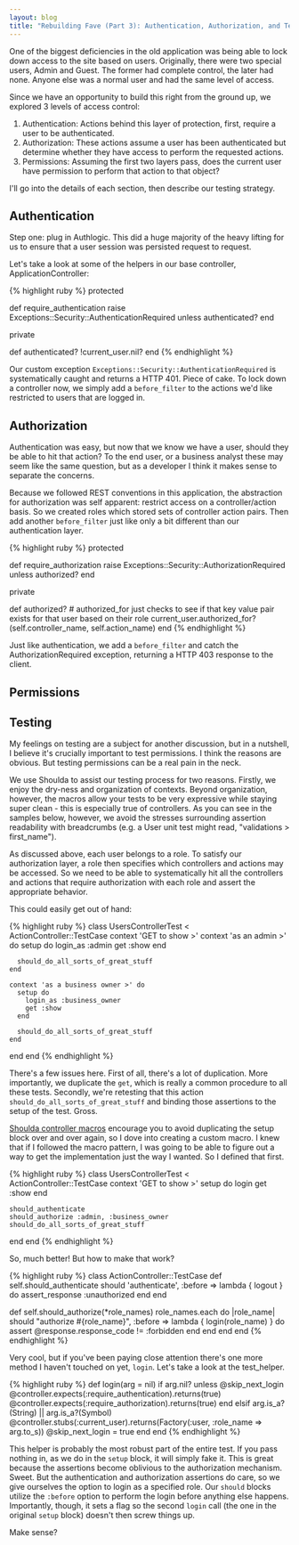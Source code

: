 ```yaml
---
layout: blog
title: "Rebuilding Fave (Part 3): Authentication, Authorization, and Tests"
---
```

One of the biggest deficiencies in the old application was being able to lock down access to the site based on users. Originally, there were two special users, Admin and Guest. The former had complete control, the later had none. Anyone else was a normal user and had the same level of access.

Since we have an opportunity to build this right from the ground up, we explored 3 levels of access control:

1. Authentication: Actions behind this layer of protection, first, require a user to be authenticated.
2. Authorization: These actions assume a user has been authenticated but determine whether they have access to perform the requested actions.
3. Permissions: Assuming the first two layers pass, does the current user have permission to perform that action to that object?

I'll go into the details of each section, then describe our testing strategy.

## Authentication

Step one: plug in Authlogic. This did a huge majority of the heavy lifting for us to ensure that a user session was persisted request to request.

Let's take a look at some of the helpers in our base controller, ApplicationController:

{% highlight ruby %}
protected

  def require_authentication
    raise Exceptions::Security::AuthenticationRequired unless authenticated?
  end

private

  def authenticated?
    !current_user.nil?
  end
{% endhighlight %}

Our custom exception <code>Exceptions::Security::AuthenticationRequired</code> is systematically caught and returns a HTTP 401. Piece of cake. To lock down a controller now, we simply add a <code>before_filter</code> to the actions we'd like restricted to users that are logged in.

## Authorization

Authentication was easy, but now that we know we have a user, should they be able to hit that action? To the end user, or a business analyst these may seem like the same question, but as a developer I think it makes sense to separate the concerns.

Because we followed REST conventions in this application, the abstraction for authorization was self apparent: restrict access on a controller/action basis. So we created roles which stored sets of controller action pairs. Then add another <code>before_filter</code> just like only a bit different than our authentication layer.

{% highlight ruby %}
protected

  def require_authorization
    raise Exceptions::Security::AuthorizationRequired unless authorized?
  end

private

  def authorized?
    # authorized_for just checks to see if that key value pair exists for that user based on their role
    current_user.authorized_for?(self.controller_name, self.action_name)
  end
{% endhighlight %}

Just like authentication, we add a <code>before_filter</code> and catch the AuthorizationRequired exception, returning a HTTP 403 response to the client.

## Permissions



## Testing

My feelings on testing are a subject for another discussion, but in a nutshell, I believe it's crucially important to test permissions. I think the reasons are obvious. But testing permissions can be a real pain in the neck.

We use Shoulda to assist our testing process for two reasons. Firstly, we enjoy the dry-ness and organization of contexts. Beyond organization, however, the macros allow your tests to be very expressive while staying super clean - this is especially true of controllers. As you can see in the samples below, however, we avoid the stresses surrounding assertion readability with breadcrumbs (e.g. a User unit test might read, "validations > first_name").

As discussed above, each user belongs to a role. To satisfy our authorization layer, a role then specifies which controllers and actions may be accessed. So we need to be able to systematically hit all the controllers and actions that require authorization with each role and assert the appropriate behavior.

This could easily get out of hand:

{% highlight ruby %}
class UsersControllerTest < ActionController::TestCase
  context 'GET to show >'
    context 'as an admin >' do
      setup do
        login_as :admin
        get :show
      end
      
      should_do_all_sorts_of_great_stuff
    end
    
    context 'as a business owner >' do
      setup do
        login_as :business_owner
        get :show
      end
      
      should_do_all_sorts_of_great_stuff
    end
  end
end
{% endhighlight %}

There's a few issues here. First of all, there's a lot of duplication. More importantly, we duplicate the <code>get</code>, which is really a common procedure to all these tests. Secondly, we're retesting that this action <code>should_do_all_sorts_of_great_stuff</code> and binding those assertions to the setup of the test. Gross.

[Shoulda controller macros](http://dev.thoughtbot.com/shoulda/classes/Shoulda/ActionController/Macros.html) encourage you to avoid duplicating the setup block over and over again, so I dove into creating a custom macro. I knew that if I followed the macro pattern, I was going to be able to figure out a way to get the implementation just the way I wanted. So I defined that first.

{% highlight ruby %}
class UsersControllerTest < ActionController::TestCase
  context 'GET to show >'
    setup do
      login
      get :show
    end
    
    should_authenticate
    should_authorize :admin, :business_owner
    should_do_all_sorts_of_great_stuff
  end
end
{% endhighlight %}

So, much better! But how to make that work?

{% highlight ruby %}
class ActionController::TestCase
  def self.should_authenticate
    should 'authenticate', :before => lambda { logout } do
      assert_response :unauthorized
    end
  end
  
  def self.should_authorize(*role_names)
    role_names.each do |role_name|
      should "authorize #{role_name}", :before => lambda { login(role_name) } do
        assert @response.response_code != :forbidden
      end
    end
  end
end
{% endhighlight %}

Very cool, but if you've been paying close attention there's one more method I haven't touched on yet, <code>login</code>. Let's take a look at the test_helper.

{% highlight ruby %}
def login(arg = nil)
  if arg.nil?
    unless @skip_next_login
      @controller.expects(:require_authentication).returns(true)
      @controller.expects(:require_authorization).returns(true)
    end
  elsif arg.is_a?(String) || arg.is_a?(Symbol)
    @controller.stubs(:current_user).returns(Factory(:user, :role_name => arg.to_s))
    @skip_next_login = true
  end
end
{% endhighlight %}

This helper is probably the most robust part of the entire test. If you pass nothing in, as we do in the <code>setup</code> block, it will simply fake it. This is great because the assertions become oblivious to the authorization mechanism. Sweet. But the authentication and authorization assertions do care, so we give ourselves the option to login as a specified role. Our <code>should</code> blocks utilize the <code>:before</code> option to perform the login before anything else happens. Importantly, though, it sets a flag so the second <code>login</code> call (the one in the original <code>setup</code> block) doesn't then screw things up.

Make sense?
